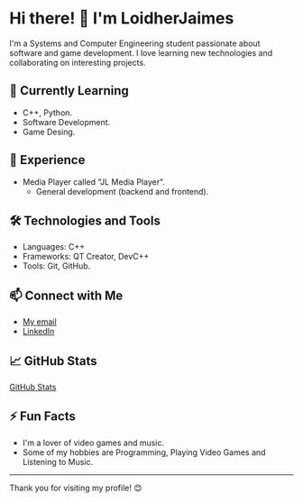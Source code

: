 # Hi there! 👋 I'm LoidherJaimes

I'm a Systems and Computer Engineering student passionate about software and game development. I love learning new technologies and collaborating on interesting projects.

## 🌱 Currently Learning

- C++, Python.
- Software Development.
- Game Desing.

## 💼 Experience

- Media Player called "JL Media Player".
  - General development (backend and frontend).

## 🛠️ Technologies and Tools

- Languages: C++
- Frameworks: QT Creator, DevC++
- Tools: Git, GitHub.

## 📫 Connect with Me

- [My email](mailto:loidherjaimes40@gmail.com)
- [LinkedIn](https://www.linkedin.com/in/loidher-jaimes/)

## 📈 GitHub Stats

[GitHub Stats](https://github-readme-stats.vercel.app/api?username=LoidherJaimes&show_icons=true&theme=radical)

## ⚡ Fun Facts

- I'm a lover of video games and music.
- Some of my hobbies are Programming, Playing Video Games and Listening to Music.

---

Thank you for visiting my profile! 😊
